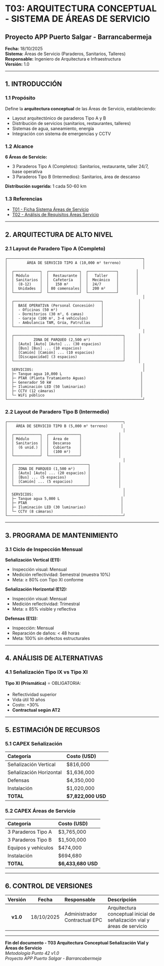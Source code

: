 # T03: ARQUITECTURA CONCEPTUAL - SISTEMA DE ÁREAS DE SERVICIO
## Proyecto APP Puerto Salgar - Barrancabermeja

**Fecha:** 18/10/2025  
**Sistema:** Áreas de Servicio (Paraderos, Sanitarios, Talleres)  
**Responsable:** Ingeniero de Arquitectura e Infraestructura  
**Versión:** 1.0  

---

## 1. INTRODUCCIÓN

### 1.1 Propósito

Define la **arquitectura conceptual** de las Áreas de Servicio, estableciendo:

- Layout arquitectónico de paraderos Tipo A y B
- Distribución de servicios (sanitarios, restaurantes, talleres)
- Sistemas de agua, saneamiento, energía
- Integración con sistema de emergencias y CCTV

### 1.2 Alcance

**6 Áreas de Servicio:**
- 3 Paraderos Tipo A (Completos): Sanitarios, restaurante, taller 24/7, base operativa
- 3 Paraderos Tipo B (Intermedios): Sanitarios, área de descanso

**Distribución sugerida:** 1 cada 50-60 km

### 1.3 Referencias

- [T01 - Ficha Sistema Áreas de Servicio](36_T01_Ficha_Sistema_Areas_Servicio_v1.0.md)
- [T02 - Análisis de Requisitos Áreas Servicio](45_T02_Analisis_Requisitos_Areas_Servicio_v1.0.md)

---

## 2. ARQUITECTURA DE ALTO NIVEL

### 2.1 Layout de Paradero Tipo A (Completo)

```
┌──────────────────────────────────────────────────────────────┐
│         ÁREA DE SERVICIO TIPO A (10,000 m² terreno)          │
│                                                              │
│  ┌────────────┐  ┌──────────────┐  ┌─────────────┐        │
│  │ Módulo     │  │  Restaurante │  │   Taller    │        │
│  │ Sanitarios │  │  Cafetería   │  │  Mecánico   │        │
│  │  (8-12)    │  │   150 m²     │  │  24/7       │        │
│  │  Unidades  │  │ 80 comensales│  │  200 m²     │        │
│  └────────────┘  └──────────────┘  └─────────────┘        │
│                                                              │
│  ┌────────────────────────────────────────┐                │
│  │  BASE OPERATIVA (Personal Concesión)   │                │
│  │  - Oficinas (50 m²)                    │                │
│  │  - Dormitorios (30 m², 6 camas)        │                │
│  │  - Garaje (100 m², 3-4 vehículos)      │                │
│  │  - Ambulancia TAM, Grúa, Patrullas     │                │
│  └────────────────────────────────────────┘                │
│                                                              │
│  ┌──────────────────────────────────────────────────┐      │
│  │         ZONA DE PARQUEO (2,500 m²)               │      │
│  │  [Auto] [Auto] [Auto] ... (30 espacios)          │      │
│  │  [Bus] [Bus] ... (10 espacios)                   │      │
│  │  [Camión] [Camión] ... (10 espacios)             │      │
│  │  [Discapacidad] (3 espacios)                     │      │
│  └──────────────────────────────────────────────────┘      │
│                                                              │
│  SERVICIOS:                                                  │
│  ├─ Tanque agua 10,000 L                                    │
│  ├─ PTAR (Planta Tratamiento Aguas)                         │
│  ├─ Generador 50 kW                                         │
│  ├─ Iluminación LED (50 luminarias)                         │
│  ├─ CCTV (12 cámaras)                                       │
│  └─ WiFi público                                            │
└──────────────────────────────────────────────────────────────┘
```

### 2.2 Layout de Paradero Tipo B (Intermedio)

```
┌─────────────────────────────────────────────────────┐
│    ÁREA DE SERVICIO TIPO B (5,000 m² terreno)      │
│                                                     │
│  ┌────────────┐  ┌──────────────┐                 │
│  │ Módulo     │  │  Área de     │                 │
│  │ Sanitarios │  │  Descanso    │                 │
│  │  (6 unid.) │  │  Cubierta    │                 │
│  │            │  │  (100 m²)    │                 │
│  └────────────┘  └──────────────┘                 │
│                                                     │
│  ┌──────────────────────────────────┐             │
│  │  ZONA DE PARQUEO (1,500 m²)      │             │
│  │  [Auto] [Auto] ... (20 espacios) │             │
│  │  [Bus] ... (5 espacios)          │             │
│  │  [Camión] ... (5 espacios)       │             │
│  └──────────────────────────────────┘             │
│                                                     │
│  SERVICIOS:                                         │
│  ├─ Tanque agua 5,000 L                            │
│  ├─ PTAR                                           │
│  ├─ Iluminación LED (30 luminarias)                │
│  └─ CCTV (8 cámaras)                               │
└─────────────────────────────────────────────────────┘
```

---

## 3. PROGRAMA DE MANTENIMIENTO

### 3.1 Ciclo de Inspección Mensual

**Señalización Vertical (E11):**
- Inspección visual: Mensual
- Medición reflectividad: Semestral (muestra 10%)
- Meta: ≥ 80% con Tipo XI conforme

**Señalización Horizontal (E12):**
- Inspección visual: Mensual
- Medición reflectividad: Trimestral
- Meta: ≥ 85% visible y reflectiva

**Defensas (E13):**
- Inspección: Mensual
- Reparación de daños: < 48 horas
- Meta: 100% sin defectos estructurales

---

## 4. ANÁLISIS DE ALTERNATIVAS

### 4.1 Señalización Tipo IX vs Tipo XI

**Tipo XI (Prismática)** ⭐ OBLIGATORIA:
- Reflectividad superior
- Vida útil 10 años
- Costo: +30%
- **Contractual según AT2**

---

## 5. ESTIMACIÓN DE RECURSOS

### 5.1 CAPEX Señalización

| Categoría | Costo (USD) |
|:----------|:------------|
| Señalización Vertical | $816,000 |
| Señalización Horizontal | $1,636,000 |
| Defensas | $4,350,000 |
| Instalación | $1,020,000 |
| **TOTAL** | **$7,822,000 USD** |

### 5.2 CAPEX Áreas de Servicio

| Categoría | Costo (USD) |
|:----------|:------------|
| 3 Paraderos Tipo A | $3,765,000 |
| 3 Paraderos Tipo B | $1,500,000 |
| Equipos y vehículos | $474,000 |
| Instalación | $694,680 |
| **TOTAL** | **$6,433,680 USD** |

---

## 6. CONTROL DE VERSIONES

| Versión | Fecha | Responsable | Descripción |
|:---:|:---:|:---|:---|
| **v1.0** | 18/10/2025 | Administrador Contractual EPC | Arquitectura conceptual inicial de señalización vial y áreas de servicio |

---

**Fin del documento - T03 Arquitectura Conceptual Señalización Vial y Áreas de Servicio**  
*Metodología Punto 42 v1.0*  
*Proyecto APP Puerto Salgar - Barrancabermeja*

